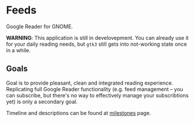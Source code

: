 Feeds
=====

Google Reader for GNOME.

__WARNING__: This application is still in develovepment.
You can already use it for your daily reading needs, but `gtk3` still gets
into not-working state once in a while.

Goals
-----

Goal is to provide pleasant, clean and integrated reading experience.
Replicating full Google Reader functionality (e.g. feed management – you can
subscribe, but there's no way to effectively manage your subscribtions yet)
is only a secondary goal.

Timeline and descriptions can be found at
[milestones](https://github.com/simukis/Feeds/issues/milestones) page.
